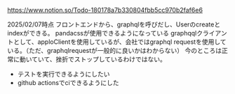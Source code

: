 https://www.notion.so/Todo-180178a7b330804fbb5cc970b2faf6e6

2025/02/07時点
フロントエンドから、graphqlを呼びだし、Userのcreateとindexができる。
pandacssが使用できるようになっている
graphqqlクライアントとして、apploClientを使用しているが、会社ではgraphql requestを使用している。（ただ、graphqlrequestが一般的に良いかはわからない）
今のところは正常に動いていて、挫折でストップしているわけではない。


- テストを実行できるようにしたい
- github actionsでciできるようにした
